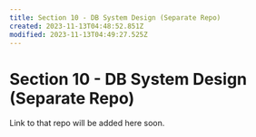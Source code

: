 ```yaml
---
title: Section 10 - DB System Design (Separate Repo)
created: 2023-11-13T04:48:52.851Z
modified: 2023-11-13T04:49:27.525Z
---
```


# Section 10 - DB System Design (Separate Repo)

Link to that repo will be added here soon.
